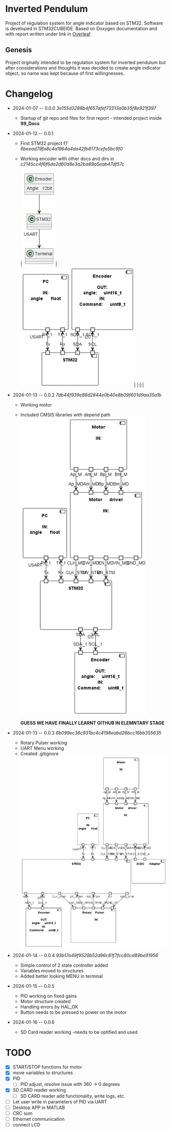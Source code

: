 # Inverted Pendulum

Project of regulation system for angle indicator based on STM32. Software is developed in STM32CUBEIDE. Based on Doxygen documentation and with report written under link in [Overleaf](https://www.overleaf.com/read/czjpmjzbdcst#1883af)

## Genesis

Project orginally intended to be regulation system for inverted pendulum but after considerations and thoughts it was decided to create angle indicator object, so name was kept because of first willingnesses.

# Changelog

- 2024-01-07 -- 0.0.0 *3e155d3288b4f657afef73313a0b35f8e921f397*
  - Startup of git repo and files for first report - intended project inside **99_Docs**
- 2024-01-12 -- 0.0.1

  - First STM32 project f7 *6beead79fa8c4a1964a4da42fb8173cefa5bc9f0*
  - Working encoder with other docs and dirs in *c2145cc4f6f6da2d60d8e3a2ba89a5eab47df57c* 
  
    |![alt](out/99_Docs/10_UML/graph1/graph1.png)|![alt](out/99_Docs/10_UML/graph2/graph2.png)|
    |:|:|
    

- 2024-01-13 -- 0.0.2 *7db44f939e88d2844e0b40e8b09f601d9aa35a1b*

  - Working motor
  - Included CMSIS libraries with depend path
    ![alt](out/99_Docs/10_UML/graph3/graph3.png)

    **GUESS WE HAVE FINALLY LEARNT GITHUB IN ELEMNTARY STAGE**

- 2024-01-13 -- 0.0.3 *6b099ec36c931bc4c4198eabd26bcc16bb355635*

  - Rotary Pulser working
  - UART Menu working
  - Created .gitignore
  ![alt](out/99_Docs/10_UML/graph4/graph4.png)

- 2024-01-14 -- 0.0.4 *93b17a49f9529b52d96c81f7fcc80cd89be91956*

  - Simple control of 2 state controller added
  - Variables moved to structures
  - Added better looking MENU in terminal

- 2024-01-15 -- 0.0.5 

  - PID working on fixed gains
  - Motor structure created
  - Handling errors by HAL_OK
  - Button needs to be pressed to power on the motor

- 2024-01-16 -- 0.0.6

  - SD Card reader working -needs to be optified and used

# TODO
- [x] START/STOP functions for motor
- [x] move variables to structures
- [x] PID
  - [ ] PID adjust, resolve issue with 360 -> 0 degrees
- [x] SD CARD reader working
  - [ ] SD CARD reader add functionality, write logs, etc.
- [ ] Let user write in parameters of PID via UART
- [ ] Desktop APP in MATLAB
- [ ] CRC sum
- [ ] Ethernet communication
- [ ] connect LCD